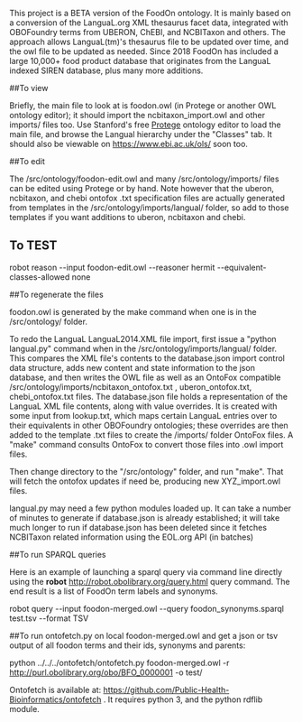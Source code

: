 This project is a BETA version of the FoodOn ontology.  It is mainly based on a conversion of the LanguaL.org XML thesaurus facet data, integrated with OBOFoundry terms from UBERON, ChEBI, and NCBITaxon and others.  The approach allows  LanguaL(tm)'s thesaurus file to be updated over time, and the owl file to be updated as needed.  Since 2018 FoodOn has included a large 10,000+ food product database that originates from the LanguaL indexed SIREN database, plus many more additions.

##To view

Briefly, the main file to look at is foodon.owl (in Protege or another OWL ontology editor); 
it should import the ncbitaxon_import.owl and other imports/ files too.  Use Stanford's free [Protege](http://protege.stanford.edu) ontology editor to load the main file, and browse the Langual hierarchy under the "Classes" tab.  It should also be viewable on https://www.ebi.ac.uk/ols/ soon too.

##To edit

The /src/ontology/foodon-edit.owl and many /src/ontology/imports/ files can be edited using Protege or by hand.  Note however that the uberon, ncbitaxon, and chebi ontofox .txt specification files are actually generated from templates in the /src/ontology/imports/langual/ folder, so add to those templates if you want additions to uberon, ncbitaxon and chebi.  

## To TEST

robot reason --input foodon-edit.owl --reasoner hermit --equivalent-classes-allowed none

##To regenerate the files

foodon.owl is generated by the make command when one is in the /src/ontology/ folder.  

To redo the LanguaL  LanguaL2014.XML file import, first issue a "python langual.py" command when in the /src/ontology/imports/langual/ folder. This compares the XML file's contents to the database.json import control data structure, adds new content and state information to the json database, and then writes the OWL file as well as an OntoFox compatible /src/ontology/imports/ncbitaxon_ontofox.txt , uberon_ontofox.txt, chebi_ontofox.txt files.  The database.json file holds a representation of the LanguaL XML file contents, along with value overrides.  It is created with some input from lookup.txt, which maps certain LanguaL entries over to their equivalents in other OBOFoundry ontologies; these overrides are then added to the template .txt files to create the /imports/ folder OntoFox files.  A "make" command consults OntoFox to convert those files into .owl import files.

Then change directory to the "/src/ontology" folder, and run "make".  That will fetch the ontofox updates if need be, producing new XYZ_import.owl files. 
  
langual.py may need a few python modules loaded up.  It can take a number of minutes to generate
if database.json is already established; it will take much longer to run if database.json has been
deleted since it fetches NCBITaxon related information using the EOL.org API (in batches)

##To run SPARQL queries

Here is an example of launching a sparql query via command line directly using the **robot** http://robot.obolibrary.org/query.html query command. The end result is a list of FoodOn term labels and synonyms.

robot query --input foodon-merged.owl --query foodon_synonyms.sparql test.tsv --format TSV

##To run ontofetch.py on local foodon-merged.owl and get a json or tsv output of all foodon terms and their ids, synonyms and parents:

python ../../../ontofetch/ontofetch.py foodon-merged.owl -r http://purl.obolibrary.org/obo/BFO_0000001 -o test/

Ontofetch is available at: https://github.com/Public-Health-Bioinformatics/ontofetch .  It requires python 3, and the python rdflib module.

